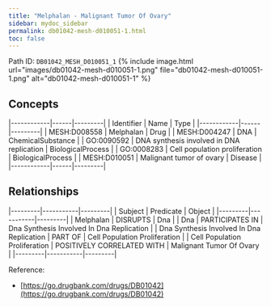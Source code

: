 ```yaml
---
title: "Melphalan - Malignant Tumor Of Ovary"
sidebar: mydoc_sidebar
permalink: db01042-mesh-d010051-1.html
toc: false 
---
```



Path ID: `DB01042_MESH_D010051_1`
{% include image.html url="images/db01042-mesh-d010051-1.png" file="db01042-mesh-d010051-1.png" alt="db01042-mesh-d010051-1" %}

## Concepts

|------------|------|---------|
| Identifier | Name | Type    |
|------------|------|---------|
| MESH:D008558 | Melphalan | Drug |
| MESH:D004247 | DNA | ChemicalSubstance |
| GO:0090592 | DNA synthesis involved in DNA replication | BiologicalProcess |
| GO:0008283 | Cell population proliferation | BiologicalProcess |
| MESH:D010051 | Malignant tumor of ovary | Disease |
|------------|------|---------|

## Relationships

|---------|-----------|---------|
| Subject | Predicate | Object  |
|---------|-----------|---------|
| Melphalan | DISRUPTS | Dna |
| Dna | PARTICIPATES IN | Dna Synthesis Involved In Dna Replication |
| Dna Synthesis Involved In Dna Replication | PART OF | Cell Population Proliferation |
| Cell Population Proliferation | POSITIVELY CORRELATED WITH | Malignant Tumor Of Ovary |
|---------|-----------|---------|

Reference: 
  - [https://go.drugbank.com/drugs/DB01042](https://go.drugbank.com/drugs/DB01042)
